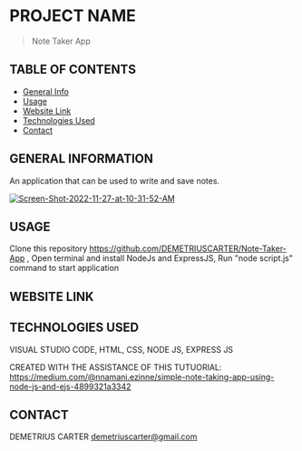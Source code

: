 # PROJECT NAME
> Note Taker App

## TABLE OF CONTENTS
* [General Info](#general-information)
* [Usage](#usage)
* [Website Link](#website-link)
* [Technologies Used](#technologies-used)
* [Contact](#contact)


## GENERAL INFORMATION
An application that can be used to write and save notes.

<a href="https://ibb.co/51Kr7Dv"><img src="https://i.ibb.co/dfmPh96/Screen-Shot-2022-11-27-at-10-31-52-AM.png" alt="Screen-Shot-2022-11-27-at-10-31-52-AM" border="0"></a>


## USAGE
Clone this repository https://github.com/DEMETRIUSCARTER/Note-Taker-App ,
Open terminal and install NodeJs and ExpressJS,
Run "node script.js" command to start application

 

## WEBSITE LINK



## TECHNOLOGIES USED
VISUAL STUDIO CODE,
HTML,
CSS,
NODE JS,
EXPRESS JS

CREATED WITH THE ASSISTANCE OF THIS TUTUORIAL: https://medium.com/@nnamani.ezinne/simple-note-taking-app-using-node-js-and-ejs-4899321a3342

## CONTACT
DEMETRIUS CARTER
demetriuscarter@gmail.com

